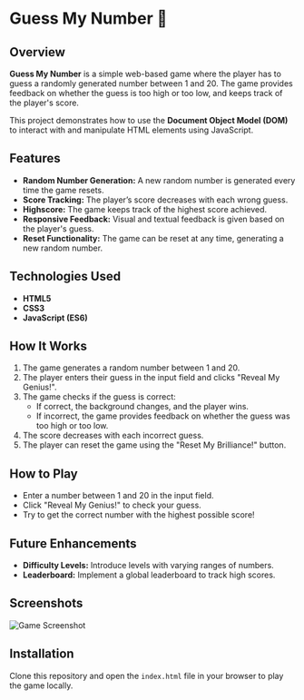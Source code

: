 # Guess My Number 🎯

## Overview
**Guess My Number** is a simple web-based game where the player has to guess a randomly generated number between 1 and 20. The game provides feedback on whether the guess is too high or too low, and keeps track of the player's score. 

This project demonstrates how to use the **Document Object Model (DOM)** to interact with and manipulate HTML elements using JavaScript.

## Features
- **Random Number Generation:** A new random number is generated every time the game resets.
- **Score Tracking:** The player’s score decreases with each wrong guess.
- **Highscore:** The game keeps track of the highest score achieved.
- **Responsive Feedback:** Visual and textual feedback is given based on the player's guess.
- **Reset Functionality:** The game can be reset at any time, generating a new random number.

## Technologies Used
- **HTML5**
- **CSS3**
- **JavaScript (ES6)**

## How It Works
1. The game generates a random number between 1 and 20.
2. The player enters their guess in the input field and clicks "Reveal My Genius!".
3. The game checks if the guess is correct:
   - If correct, the background changes, and the player wins.
   - If incorrect, the game provides feedback on whether the guess was too high or too low.
4. The score decreases with each incorrect guess.
5. The player can reset the game using the "Reset My Brilliance!" button.

## How to Play
- Enter a number between 1 and 20 in the input field.
- Click "Reveal My Genius!" to check your guess.
- Try to get the correct number with the highest possible score!

## Future Enhancements
- **Difficulty Levels:** Introduce levels with varying ranges of numbers.
- **Leaderboard:** Implement a global leaderboard to track high scores.

## Screenshots
![Game Screenshot](link_to_screenshot_image)

## Installation
Clone this repository and open the `index.html` file in your browser to play the game locally.

